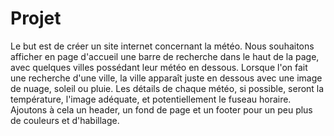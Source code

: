 # Projet
Le but est de créer un site internet concernant la météo. Nous souhaitons afficher en page d'accueil une barre de recherche dans le haut de la page, avec quelques villes possédant leur météo en dessous. Lorsque l'on fait une recherche d'une ville, la ville apparaît juste en dessous avec une image de nuage, soleil ou pluie. Les détails de chaque météo, si possible, seront la température, l'image adéquate, et potentiellement le fuseau horaire. Ajoutons à cela un header, un fond de page et un footer pour un peu plus de couleurs et d'habillage.